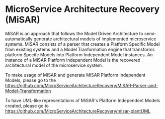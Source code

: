 # MicroService Architecture Recovery (MiSAR) 
MiSAR is an approach that follows the Model Driven Architecture to semi-automatically generate architectural models of implemented microservice systems.
MiSAR consists of a parser that creates a Platform Specific Model from existing systems and a Model Tranformation engine that transforms platform Specifc Models into Platform Independent Model instances. An instance of a MiSAR Platform Independent Model is the recovered architectural model of the microservice system. 

To make usage of MiSAR and generate MiSAR Platform Independent Models, please go to the https://github.com/MicroServiceArchitectureRecovery/MiSAR-Parser-and-Model-Transformation

To have UML-like representations of MiSAR's Platform Independent Models created, please go to https://github.com/MicroServiceArchitectureRecovery/misar-plantUML 
